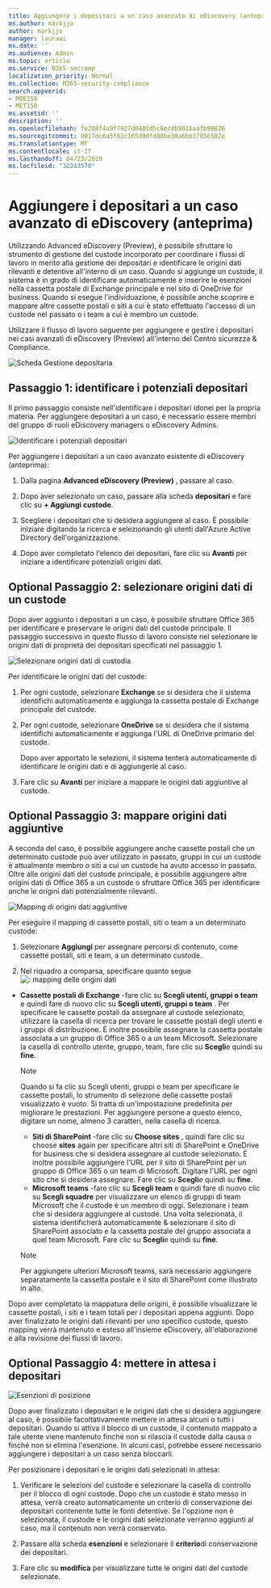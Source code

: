 ```yaml
---
title: Aggiungere i depositari a un caso avanzato di eDiscovery (anteprima)
ms.author: markjjo
author: markjjo
manager: laurawi
ms.date: ''
ms.audience: Admin
ms.topic: article
ms.service: O365-seccomp
localization_priority: Normal
ms.collection: M365-security-compliance
search.appverid:
- MOE150
- MET150
ms.assetid: ''
description: ''
ms.openlocfilehash: fe208f4a9f7927d8481d5c6ec8b901baafb98626
ms.sourcegitcommit: 0017dc6a5f81c165d9dfd88be39a6bb17856582e
ms.translationtype: MT
ms.contentlocale: it-IT
ms.lasthandoff: 04/23/2019
ms.locfileid: "32243570"
---
```

# <a name="add-custodians-to-an-advanced-ediscovery-preview-case"></a>Aggiungere i depositari a un caso avanzato di eDiscovery (anteprima)

Utilizzando Advanced eDiscovery (Preview), è possibile sfruttare lo strumento di gestione del custode incorporato per coordinare i flussi di lavoro in merito alla gestione dei depositari e identificare le origini dati rilevanti e detentive all'interno di un caso. Quando si aggiunge un custode, il sistema è in grado di identificare automaticamente e inserire le esenzioni nella cassetta postale di Exchange principale e nel sito di OneDrive for business. Quando si esegue l'individuazione, è possibile anche scoprire e mappare altre cassette postali o siti a cui è stato effettuato l'accesso di un custode nel passato o i team a cui è membro un custode.

Utilizzare il flusso di lavoro seguente per aggiungere e gestire i depositari nei casi avanzati di eDiscovery (Preview) all'interno del Centro sicurezza & Compliance. 

![Scheda Gestione depositaria](../media/CustodianMgtPage.png)


## <a name="step-1-identify-potential-custodians"></a>Passaggio 1: identificare i potenziali depositari

Il primo passaggio consiste nell'identificare i depositari idonei per la propria materia. Per aggiungere depositari a un caso, è necessario essere membri del gruppo di ruoli eDiscovery managers o eDiscovery Admins.   

![Identificare i potenziali depositari](../media/AddCustodianStep1.png)

Per aggiungere i depositari a un caso avanzato esistente di eDiscovery (anteprima):

1. Dalla pagina **Advanced eDiscovery (Preview)** , passare al caso.
 
2. Dopo aver selezionato un caso, passare alla scheda **depositari** e fare clic su **+ Aggiungi custode**. 
 
3. Scegliere i depositari che si desidera aggiungere al caso. È possibile iniziare digitando la ricerca e selezionando gli utenti dall'Azure Active Directory dell'organizzazione.
 
4. Dopo aver completato l'elenco dei depositari, fare clic su **Avanti** per iniziare a identificare potenziali origini dati. 
  
## <a name="optional-step-2-select-custodian-data-sources"></a>Optional Passaggio 2: selezionare origini dati di un custode

Dopo aver aggiunto i depositari a un caso, è possibile sfruttare Office 365 per identificare e preservare le origini dati del custode principale. Il passaggio successivo in questo flusso di lavoro consiste nel selezionare le origini dati di proprietà dei depositari specificati nel passaggio 1. 

![Selezionare origini dati di custodia](../media/AddCustodianStep2.png)

Per identificare le origini dati del custode: 

1. Per ogni custode, selezionare **Exchange** se si desidera che il sistema identifichi automaticamente e aggiunga la cassetta postale di Exchange principale del custode. 
 
2. Per ogni custode, selezionare **OneDrive** se si desidera che il sistema identifichi automaticamente e aggiunga l'URL di OneDrive primario del custode. 

    Dopo aver apportato le selezioni, il sistema tenterà automaticamente di identificare le origini dati e di aggiungerle al caso.
 
4. Fare clic su **Avanti** per iniziare a mappare le origini dati aggiuntive al custode.

## <a name="optional-step-3-map-additional-data-sources"></a>Optional Passaggio 3: mappare origini dati aggiuntive

A seconda del caso, è possibile aggiungere anche cassette postali che un determinato custode può aver utilizzato in passato, gruppi in cui un custode è attualmente membro o siti a cui un custode ha avuto accesso in passato. Oltre alle origini dati del custode principale, è possibile aggiungere altre origini dati di Office 365 a un custode o sfruttare Office 365 per identificare anche le origini dati potenzialmente rilevanti. 

![Mapping di origini dati aggiuntive](../media/AddCustodianStep3.PNG)

Per eseguire il mapping di cassette postali, siti o team a un determinato custode:
1. Selezionare **Aggiungi** per assegnare percorsi di contenuto, come cassette postali, siti e team, a un determinato custode. 

2. Nel riquadro a comparsa, specificare quanto segue ![: mapping delle origini dati](../media/AddCustodianStep4.PNG)
  -  **Cassette postali di Exchange** -fare clic su **Scegli utenti, gruppi o team** e quindi fare di nuovo clic su **Scegli utenti, gruppi o team** . Per specificare le cassette postali da assegnare al custode selezionato, utilizzare la casella di ricerca per trovare le cassette postali degli utenti e i gruppi di distribuzione. È inoltre possibile assegnare la cassetta postale associata a un gruppo di Office 365 o a un team Microsoft. Selezionare la casella di controllo utente, gruppo, team, fare clic su **Scegli**e quindi su **fine**.

        > [!NOTE]
        > Quando si fa clic su Scegli utenti, gruppi o team per specificare le cassette postali, lo strumento di selezione delle cassette postali visualizzato è vuoto. Si tratta di un'impostazione predefinita per migliorare le prestazioni. Per aggiungere persone a questo elenco, digitare un nome, almeno 3 caratteri, nella casella di ricerca.
     
     - **Siti di SharePoint** -fare clic su **Choose sites** , quindi fare clic su choose **sites** again per specificare altri siti di SharePoint e OneDrive for business che si desidera assegnare al custode selezionato. È inoltre possibile aggiungere l'URL per il sito di SharePoint per un gruppo di Office 365 o un team di Microsoft. Digitare l'URL per ogni sito che si desidera assegnare. Fare clic su **Scegli**e quindi su **fine**.
     - **Microsoft teams** -fare clic su **Scegli team** e quindi fare di nuovo clic su **Scegli squadre** per visualizzare un elenco di gruppi di team Microsoft che il custode è un membro di oggi. Selezionare i team che si desidera aggiungere al custode. Una volta selezionata, il sistema identificherà automaticamente & selezionare il sito di SharePoint associato e la cassetta postale del gruppo associata a quel team Microsoft. Fare clic su **Scegli**e quindi su **fine**.
        
      > [!NOTE]
      > Per aggiungere ulteriori Microsoft teams, sarà necessario aggiungere separatamente la cassetta postale e il sito di SharePoint come illustrato in alto.

Dopo aver completato la mappatura delle origini, è possibile visualizzare le cassette postali, i siti e i team totali per i depositari appena aggiunti. Dopo aver finalizzato le origini dati rilevanti per uno specifico custode, questo mapping verrà mantenuto e esteso all'insieme eDiscovery, all'elaborazione e alla revisione dei flussi di lavoro. 

## <a name="optional-step-4-place-custodians-on-hold"></a>Optional Passaggio 4: mettere in attesa i depositari

![Esenzioni di posizione](../media/AddCustodianStep5.PNG)

Dopo aver finalizzato i depositari e le origini dati che si desidera aggiungere al caso, è possibile facoltativamente mettere in attesa alcuni o tutti i depositari. Quando si attiva il blocco di un custode, il contenuto mappato a tale utente viene mantenuto finché non si rilascia il custode dalla causa o finché non si elimina l'esenzione. In alcuni casi, potrebbe essere necessario aggiungere i depositari a un caso senza bloccarli. 

Per posizionare i depositari e le origini dati selezionati in attesa:

1. Verificare le selezioni del custode e selezionare la casella di controllo per il blocco di ogni custode. Dopo che un custode è stato messo in attesa, verrà creato automaticamente un criterio di conservazione dei depositari contenente tutte le fonti detentive. Se l'opzione non è selezionata, il custode e le origini dati selezionate verranno aggiunti al caso, ma il contenuto non verrà conservato.

2. Passare alla scheda **esenzioni** e selezionare il **criterio**di conservazione dei depositari. 

3. Fare clic su **modifica** per visualizzare tutte le origini dati del custode selezionate.

   

